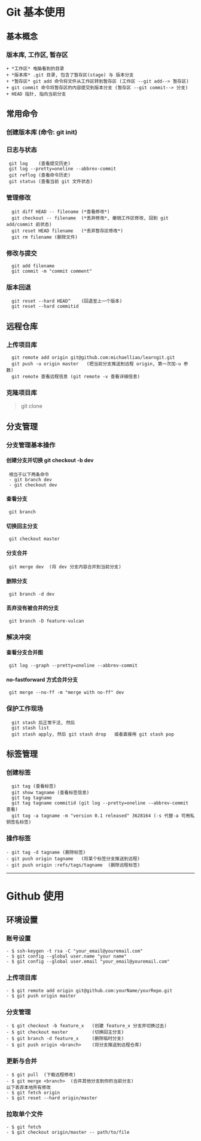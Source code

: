 # Git 基本使用
## 基本概念
### 版本库, 工作区, 暂存区
    + *工作区* 电脑看到的目录
    + *版本库* .git 目录, 包含了暂存区(stage) 与 版本分支
    + *暂存区* git add 命令将文件从工作区转到暂存区 (工作区 --git add--> 暂存区)
    + git commit 命令将暂存区的内容提交到版本分支 (暂存区 --git commit--> 分支)
    + HEAD 指针, 指向当前分支
## 常用命令
### 创建版本库 (命令: git init)
### 日志与状态
     git log    (查看提交历史)
     git log --pretty=oneline --abbrev-commit
     git reflog (查看命令历史)
     git status (查看当前 git 文件状态)

### 管理修改
      git diff HEAD -- filename (*查看修改*)
      git checkout -- filename  (*丢弃修改*, 撤销工作区修改, 回到 git add/commit 前状态)
      git reset HEAD filename   (*丢弃暂存区修改*)
      git rm filename (删除文件)

### 修改与提交
      git add filename
      git commit -m "commit comment"

### 版本回退
      git reset --hard HEAD^    (回退至上一个版本)
      git reset --hard commitid

## 远程仓库
### 上传项目库
      git remote add origin git@github.com:michaelliao/learngit.git
      git push -u origin master   (把当前分支推送到远程 origin, 第一次加-u 参数)
      git remote 查看远程信息 (git remote -v 查看详细信息)

### 克隆项目库
>  git clone

## 分支管理
### 分支管理基本操作
#### 创建分支并切换 git checkout -b dev
     相当于以下两条命令
     - git branch dev
     - git checkout dev
#### 查看分支 
     git branch
#### 切换回主分支 
     git checkout master
#### 分支合并 
     git merge dev  (将 dev 分支内容合并到当前分支)
#### 删除分支 
     git branch -d dev
#### 丢弃没有被合并的分支 
     git branch -D feature-vulcan

### 解决冲突
#### 查看分支合并图 
     git log --graph --pretty=oneline --abbrev-commit
#### no-fastforward 方式合并分支 
     git merge --no-ff -m "merge with no-ff" dev

### 保护工作现场

      git stash 后正常干活, 然后
      git stash list
      git stash apply, 然后 git stash drop   或者直接用 git stash pop

## 标签管理
### 创建标签 
      git tag (查看标签)
      git show tagname (查看标签信息)
      git tag tagname
      git tag tagname commitid (git log --pretty=oneline --abbrev-commit 查看)
      git tag -a tagname -m "version 0.1 released" 3628164 (-s 代替-a 可用私钥签名标签)

### 操作标签

    - git tag -d tagname (删除标签)
    - git push origin tagname   (将某个标签分支推送到远程)
    - git push origin :refs/tags/tagname  (删除远程标签)
     

------------


# Github 使用 
## 环境设置
### 账号设置
    - $ ssh-keygen -t rsa -C "your_email@youremail.com"
    - $ git config --global user.name "your name"
    - $ git config --global user.email "your_email@youremail.com"
### 上传项目库
    - $ git remote add origin git@github.com:yourName/yourRepo.git
    - $ git push origin master
### 分支管理
    - $ git checkout -b feature_x   (创建 feature_x 分支并切换过去)
    - $ git checkout master         (切换回主分支)
    - $ git branch -d feature_x     (删除临时分支)
    - $ git push origin <branch>    (将分支推送到远程仓库)
### 更新与合并
    - $ git pull  (下载远程修改)
    - $ git merge <branch>  (合并其他分支到你的当前分支)
    以下丢弃本地所有修改
    - $ git fetch origin
    - $ git reset --hard origin/master
### 拉取单个文件
    - $ git fetch
    - $ git checkout origin/master -- path/to/file
